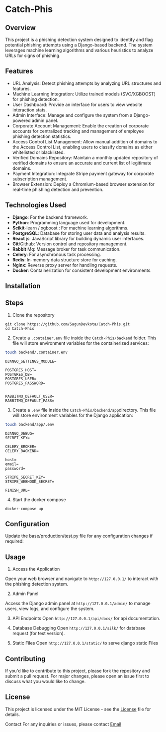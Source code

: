 # Catch-Phis
## Overview
This project is a phishing detection system designed to identify and flag potential phishing attempts using a Django-based backend. The system leverages machine learning algorithms and various heuristics to analyze URLs for signs of phishing.

## Features
* URL Analysis: Detect phishing attempts by analyzing URL structures and features.
* Machine Learning Integration: Utilize trained models (SVC/XGBOOST) for phishing detection.
* User Dashboard: Provide an interface for users to view website interaction stats.
* Admin Interface: Manage and configure the system from a Django-powered admin panel.
* Corporate Account Management: Enable the creation of corporate accounts for centralized tracking and management of employee phishing detection statistics.
* Access Control List Management: Allow manual addition of domains to the Access Control List, enabling users to classify domains as either whitelisted or blacklisted.
* Verified Domains Repository: Maintain a monthly updated repository of verified domains to ensure an accurate and current list of legitimate domains.
* Payment Integration: Integrate Stripe payment gateway for corporate subscription management.
* Browser Extension: Deploy a Chromium-based browser extension for real-time phishing detection and prevention.

## Technologies Used
- **Django**: For the backend framework.
- **Python**: Programming language used for development.
- **Scikit**-learn / xgboost : For machine learning algorithms.
- **PostgreSQL**: Database for storing user data and analysis results.
- **React** js: JavaScript library for building dynamic user interfaces.
- **Git**/Github: Version control and repository management.
- **Rabbit** Mq: Message broker for task communication.
- **Celery**: For asynchronous task processing.
- **Redis**: In-memory data structure store for caching.
- **Nginx**: Reverse proxy server for handling requests.
- **Docker**: Containerization for consistent development environments.

## Installation 
## Steps

1. Clone the repository
```
git clone https://github.com/SagunDevkota/Catch-Phis.git
cd Catch-Phis
```
2. Create a `.container.env` file inside the `Catch-Phis/backend` folder. This file will store environment variables for the containerized services:
```bash
touch backend/.container.env
```
```env
DJANGO_SETTINGS_MODULE=

POSTGRES_HOST=
POSTGRES_DB=
POSTGRES_USER=
POSTGRES_PASSWORD=


RABBITMQ_DEFAULT_USER=
RABBITMQ_DEFAULT_PASS=
```

3. Create a `.env` file inside the `Catch-Phis/backend/app`directory. This file will store environment variables for the Django application:
```bash
touch backend/app/.env
```
```env
DJANGO_DEBUG=
SECRET_KEY=

CELERY_BROKER=
CELERY_BACKEND=

host=
email=
password=

STRIPE_SECRET_KEY=
STRIPE_WEBHOOK_SECRET=

FINISH_URL=
```

4. Start the docker compose
```
docker-compose up
```

## Configuration
Update the base/production/test.py file for any configuration changes if required:

## Usage
1. Access the Application

Open your web browser and navigate to `http://127.0.0.1/` to interact with the phishing detection system.

2. Admin Panel

Access the Django admin panel at `http://127.0.0.1/admin/` to manage users, view logs, and configure the system.

3. API Endpoints
Open `http://127.0.0.1/api/docs/` for api documentation.

4. Database Debugging
Open `http://127.0.0.1/silk/` for database request (for test version).

5. Static Files
Open `http://127.0.0.1/static/` to serve django static Files


## Contributing
If you'd like to contribute to this project, please fork the repository and submit a pull request. For major changes, please open an issue first to discuss what you would like to change.

## License
This project is licensed under the MIT License - see the [License](https://github.com/SagunDevkota/Catch-Phis?tab=MIT-1-ov-file#readme) file for details.

Contact
For any inquiries or issues, please contact [Email](mailto:sagundevyt@gmail.com)
